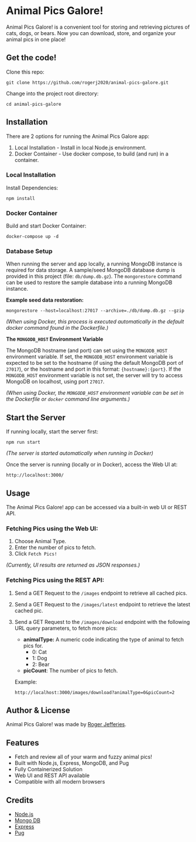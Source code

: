 # Animal Pics Galore!
Animal Pics Galore! is a convenient tool for storing and retrieving pictures of cats, dogs, or bears. Now you can download, store, and organize your animal pics in one place!

## Get the code!

Clone this repo:
```
git clone https://github.com/rogerj2020/animal-pics-galore.git
```

Change into the project root directory:
```
cd animal-pics-galore
```

## Installation

There are 2 options for running the Animal Pics Galore app:

1. Local Installation - Install in local Node.js environment.
2. Docker Container - Use docker compose, to build (and run) in a container.

### Local Installation

Install Dependencies:
```
npm install
```

### Docker Container

Build and start Docker Container:
```
docker-compose up -d
```

### Database Setup

When running the server and app locally, a running MongoDB instance is required for data storage. A sample/seed MongoDB database dump is provided in this project (file: `db/dump.db.gz`). The `mongorestore` command can be used to restore the sample database into a running MongoDB instance.

**Example seed data restoration:**

```
mongorestore --host=localhost:27017 --archive=./db/dump.db.gz --gzip
```

*(When using Docker, this process is executed automatically in the default docker command found in the Dockerfile.)*


**The `MONGODB_HOST` Environment Variable**

The MongoDB hostname (and port) can set using the `MONGODB_HOST` environment variable. If set, the `MONGODB_HOST` environment variable is expected to be set to the hostname (if using the default MongoDB port of `27017`), or the hostname and port in this format: `{hostname}:{port}`. If the `MONGODB_HOST` environment variable is not set, the server will try to access MongoDB on localhost, using port `27017`.

*(When using Docker, the `MONGODB_HOST` environment variable can be set in the Dockerfile or `docker` command line arguments.)*


## Start the Server

If running locally, start the server first:
```
npm run start
```
*(The server is started automatically when running in Docker)*

Once the server is running (locally or in Docker), access the Web UI at:
```
http://localhost:3000/
```

## Usage

The Animal Pics Galore! app can be accessed via a built-in web UI or REST API.

### Fetching Pics using the Web UI:
1. Choose Animal Type.
2. Enter the number of pics to fetch.
3. Click `Fetch Pics!`

*(Currently, UI results are returned as JSON responses.)*

### Fetching Pics using the REST API:
1. Send a GET Request to the `/images` endpoint to retrieve all cached pics.
2. Send a GET Request to the `/images/latest` endpoint to retrieve the latest cached pic.
3. Send a GET Request to the `/images/download` endpoint with the following URL query parameters, to fetch more pics:
    * **animalType:** A numeric code indicating the type of animal to fetch pics for.
        - 0: Cat
        - 1: Dog
        - 2: Bear
    * **picCount**: The number of pics to fetch.

    Example:
    ```
    http://localhost:3000/images/download?animalType=0&picCount=2
    ```


## Author & License

Animal Pics Galore! was made by [Roger Jefferies](https://rogerj-cv-site.vercel.app/).

## Features

-  Fetch and review all of your warm and fuzzy animal pics!
-  Built with Node.js, Express, MongoDB, and Pug
-  Fully Containerized Solution
-  Web UI and REST API available
-  Compatible with all modern browsers

## Credits
- [Node.js](https://nodejs.org/)
- [Mongo DB](https://www.mongodb.com/)
- [Express](https://github.com/expressjs/express)
- [Pug](https://pugjs.org)
